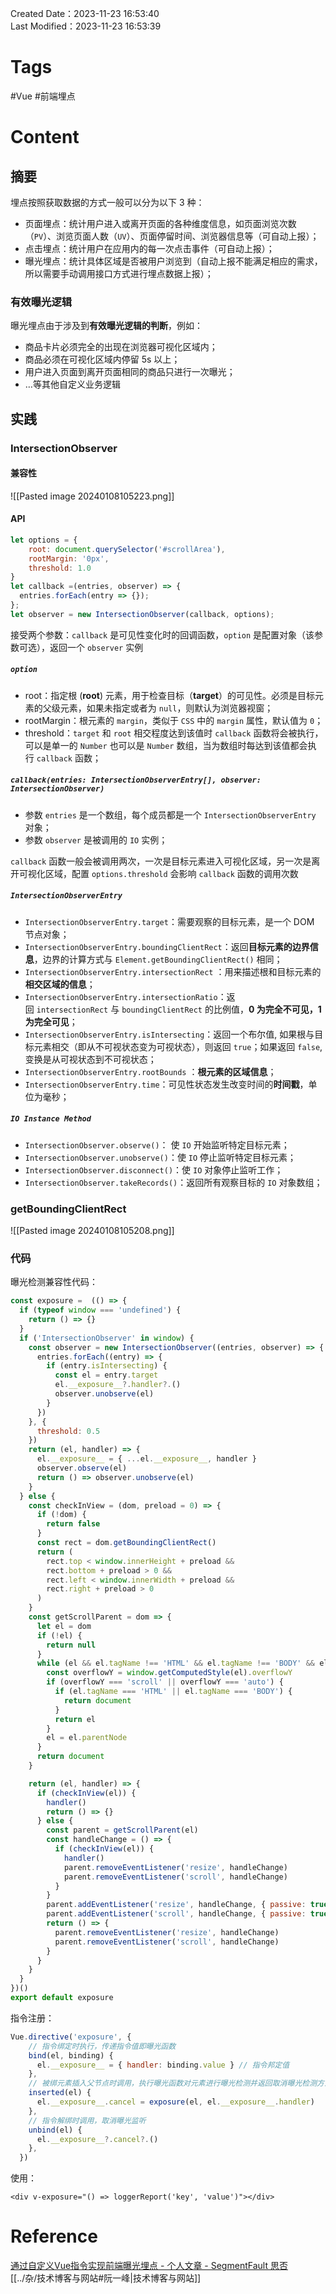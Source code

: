 Created Date：2023-11-23 16:53:40  
Last Modified：2023-11-23 16:53:39

# Tags

#Vue #前端埋点

# Content

## 摘要

埋点按照获取数据的方式一般可以分为以下 3 种：

- 页面埋点：统计用户进入或离开页面的各种维度信息，如页面浏览次数（`PV`）、浏览页面人数（`UV`）、页面停留时间、浏览器信息等（可自动上报）；
- 点击埋点：统计用户在应用内的每一次点击事件（可自动上报）；
- 曝光埋点：统计具体区域是否被用户浏览到（自动上报不能满足相应的需求，所以需要手动调用接口方式进行埋点数据上报）；

### 有效曝光逻辑

曝光埋点由于涉及到**有效曝光逻辑的判断**，例如：

- 商品卡片必须完全的出现在浏览器可视化区域内；
- 商品必须在可视化区域内停留 5s 以上；
- 用户进入页面到离开页面相同的商品只进行一次曝光；
- …等其他自定义业务逻辑

## 实践

### IntersectionObserver

#### 兼容性

![[Pasted image 20240108105223.png]]

#### API

```js
let options = {
    root: document.querySelector('#scrollArea'),
    rootMargin: '0px',
    threshold: 1.0
}
let callback =(entries, observer) => {
  entries.forEach(entry => {});
};
let observer = new IntersectionObserver(callback, options);
```

接受两个参数：`callback` 是可见性变化时的回调函数，`option` 是配置对象（该参数可选），返回一个 `observer` 实例  

##### `option`

- root：指定根 (**root**) 元素，用于检查目标（**target**）的可见性。必须是目标元素的父级元素，如果未指定或者为 `null`，则默认为浏览器视窗；
- rootMargin：根元素的 `margin`，类似于 `CSS` 中的 `margin` 属性，默认值为 `0`；
- threshold：`target` 和 `root` 相交程度达到该值时 `callback` 函数将会被执行，可以是单一的 `Number` 也可以是 `Number` 数组，当为数组时每达到该值都会执行 `callback` 函数；  

##### `callback(entries: IntersectionObserverEntry[], observer: IntersectionObserver)`

- 参数 `entries` 是一个数组，每个成员都是一个 `IntersectionObserverEntry` 对象；
- 参数 `observer` 是被调用的 `IO` 实例；  

`callback` 函数一般会被调用两次，一次是目标元素进入可视化区域，另一次是离开可视化区域，配置 `options.threshold` 会影响 `callback` 函数的调用次数

##### `IntersectionObserverEntry`

- `IntersectionObserverEntry.target`：需要观察的目标元素，是一个 DOM 节点对象；
- `IntersectionObserverEntry.boundingClientRect`：返回**目标元素的边界信息**，边界的计算方式与 `Element.getBoundingClientRect()` 相同；
- `IntersectionObserverEntry.intersectionRect` ：用来描述根和目标元素的**相交区域的信息**；
- `IntersectionObserverEntry.intersectionRatio`：返回 `intersectionRect` 与 `boundingClientRect` 的比例值，**0 为完全不可见，1 为完全可见**；
- `IntersectionObserverEntry.isIntersecting`：返回一个布尔值, 如果根与目标元素相交（即从不可视状态变为可视状态），则返回 `true`；如果返回 `false`, 变换是从可视状态到不可视状态；
- `IntersectionObserverEntry.rootBounds` ：**根元素的区域信息**；
- `IntersectionObserverEntry.time`：可见性状态发生改变时间的**时间戳**，单位为毫秒；

##### `IO Instance Method`

- `IntersectionObserver.observe()`： 使 `IO` 开始监听特定目标元素；
- `IntersectionObserver.unobserve()`：使 `IO` 停止监听特定目标元素；
- `IntersectionObserver.disconnect()`：使 `IO` 对象停止监听工作；
- `IntersectionObserver.takeRecords()`：返回所有观察目标的 `IO` 对象数组；  

### getBoundingClientRect

![[Pasted image 20240108105208.png]]

### 代码

曝光检测兼容性代码：

```js
const exposure =  (() => {
  if (typeof window === 'undefined') {
    return () => {}
  }
  if ('IntersectionObserver' in window) {
    const observer = new IntersectionObserver((entries, observer) => {
      entries.forEach((entry) => {
        if (entry.isIntersecting) {
          const el = entry.target
          el.__exposure__?.handler?.()
          observer.unobserve(el)
        }
      })
    }, {
      threshold: 0.5
    })
    return (el, handler) => {
      el.__exposure__ = { ...el.__exposure__, handler }
      observer.observe(el)
      return () => observer.unobserve(el)
    }
  } else {
    const checkInView = (dom, preload = 0) => {
      if (!dom) {
        return false
      }
      const rect = dom.getBoundingClientRect()
      return (
        rect.top < window.innerHeight + preload &&
        rect.bottom + preload > 0 &&
        rect.left < window.innerWidth + preload &&
        rect.right + preload > 0
      )
    }
    const getScrollParent = dom => {
      let el = dom
      if (!el) {
        return null
      }
      while (el && el.tagName !== 'HTML' && el.tagName !== 'BODY' && el.nodeType === 1) {
        const overflowY = window.getComputedStyle(el).overflowY
        if (overflowY === 'scroll' || overflowY === 'auto') {
          if (el.tagName === 'HTML' || el.tagName === 'BODY') {
            return document
          }
          return el
        }
        el = el.parentNode
      }
      return document
    }

    return (el, handler) => {
      if (checkInView(el)) {
        handler()
        return () => {}
      } else {
        const parent = getScrollParent(el)
        const handleChange = () => {
          if (checkInView(el)) {
            handler()
            parent.removeEventListener('resize', handleChange)
            parent.removeEventListener('scroll', handleChange)
          }
        }
        parent.addEventListener('resize', handleChange, { passive: true })
        parent.addEventListener('scroll', handleChange, { passive: true })
        return () => {
          parent.removeEventListener('resize', handleChange)
          parent.removeEventListener('scroll', handleChange)
        }
      }
    }
  }
})()
export default exposure

```

指令注册：

```js
Vue.directive('exposure', {
	// 指令绑定时执行，传递指令值即曝光函数
    bind(el, binding) {
      el.__exposure__ = { handler: binding.value } // 指令邦定值
    },
    // 被绑元素插入父节点时调用，执行曝光函数对元素进行曝光检测并返回取消曝光检测方法
    inserted(el) {
      el.__exposure__.cancel = exposure(el, el.__exposure__.handler)
    },
    // 指令解绑时调用，取消曝光监听
    unbind(el) {
      el.__exposure__?.cancel?.()
    },
  })
```

使用：

```vue
<div v-exposure="() => loggerReport('key', 'value')"></div>
```

# Reference

[通过自定义Vue指令实现前端曝光埋点 - 个人文章 - SegmentFault 思否](https://segmentfault.com/a/1190000039746521)  
[[../杂/技术博客与网站#阮一峰|技术博客与网站]]
